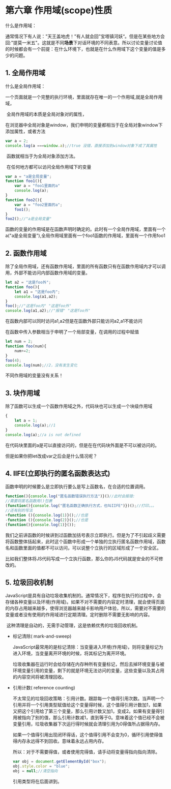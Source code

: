 # 第六章 作用域(scope)性质

什么是作用域：

​	通常情况下有人说："天王盖地虎！"有人就会回”宝塔镇河妖“。但是在某些地方会回:"提莫一米五"。这就是不同**场景**下对话环境的不同表意。所以讨论变量讨论值的时候都会有一个前提：在什么环境下，也就是在什么作用域下这个变量的值是多少的问题。

## 1. 全局作用域

什么是全局作用域：

​	一个页面就是一个完整的执行环境，里面就存在唯一的一个作用域,就是全局作用域，

​	全局作用域的本质是全局对象对的属性，

​	在浏览器中全局对象是window，我们申明的变量都相当于在全局对象window下添加属性，或者方法

```js
var a = 2;
console.log(a ===window.a);//true 没错，直接添加到window对象下成了其属性
```

​	函数就相当于为全局对象添加方法。

​	在任何地方都可以访问全局作用域下的变量

```js
var a = "a是全局变量";
function foo1(){
    var a = "foo1里面的a"
    console.log(a);
}
function foo2(){
    var a = "foo2里面的a";
    foo1();
}
foo2();//"a是全局变量"
```

函数的变量的作用域是在函数声明时确定的。此时有一个全局作用域，里面有一个a("a是全局变量"),全局作用域里面有一个foo1函数的作用域，里面有一个作用foo1

## 2. 函数作用域

除了全局作用域，还有函数作用域，里面的所有函数只有在函数作用域内才可以调用，外部不能访问内部函数作用域的变量。

```js
let a2 = "这是foo外";
function foo(){
    let a1 = "这是foo内";
    console.log(a1,a2);
}
foo();//"这是foo内" "这是foo外"
console.log(a1,a2);//"报错" "这是foo外"
```

在函数内部可以同时访问a1,a2但是在函数外部只能访问a2,a1不能访问

在函数中传入参数相当于申明了一个局部变量，在调用的过程中赋值

```js
let num = 2;
function foo(num){
	num+=2;
}
foo(4);
console.log(num);//2，没有发生变化
```

不同作用域的变量没有关系！

## 3. 块作用域

除了函数可以生成一个函数作用域之外，代码块也可以生成一个块级作用域

```js
{
    let a = 1;
    console.log(a);//1
}
console.log(a);//a is not defined
```

在代码块里面的a是可以直接访问的，但是在在代码块外面是不可以被访问的。

但是如果你把let改成var之后会是什么情况呢？



## 4. IIFE(立即执行的匿名函数表达式)

函数申明的时候要么是立即执行要么是写上函数名，在合适的位置调用。

```js
function(){console.log("匿名函数错误执行方法")}()//此时会报错: 
//需要将匿名函数用()包裹
(function(){console.log("匿名函数正确执行方式，也叫IIFE")})();//打印。。。
//还有别的写法
+function (){console.log(1)}();//也是
-function (){console.log(2)}();//也是
(function(){console.log(1)}());
```

我们之前讲函数的时候讲到过函数加括号表示立即执行。但是为了不引起歧义需要将函数整体括起来，此时这个函数中形成一个单独的立执行匿名函数作用域，函数名和函数里面的值都不可以访问，可以说整个立执行的区域形成了一个安全区。

比如我们整体将JS代码写成一个立执行函数，那么你的JS代码就是安全的不可修改的。

## 5. 垃圾回收机制

​	JavaScript是具有自动垃圾收集机制的。通常情况下，程序在执行的过程中，会存储各种变量以及环境(作用域)。如果不对不需要的内容定时清理，就会使得页面的内存占用越来越多，使得浏览器越来越卡影响用户体验，所以，需要对不需要的变量或者没有使用的作用域进行定期清理。定时删除不需要无影响的内容。

​	这种清理是自动的，无需手动管理，这是依赖优秀的垃圾回收机制。

* 标记清除( mark-and-sweep)

  JavaScript最常用的是标记清除：当变量进入环境(作用域)，则将变量标记为进入环境，当变量离开环境的时候，将其标记为离开环境。

  垃圾收集器在运行时会给存储在内存种所有变量标记，然后去掉环境变量与被环境变量引用的变量，剩下的就是环境无法访问的变量，这些变量以及其占用的内容空间将被清理回收。

* 引用计数( reference counting)

  不太常见的垃圾回收策略：引用计数。跟踪每一个值得引用次数。当声明一个引用并将一个引用类型赋值给这个变量得时候，这个值得引用计数加1，如果又把这个引用给了第三个变量，那么引用计数又加1，变成2。如果有变量得引用被指向了别的值，那么引用计数减1，直到等于0。意味着这个值已经不会被变量引用，垃圾收集器下次运行得时候就会清理引用为0得值所占据得内存。

  如果一个值得引用出现闭环得话，这个值得引用不会变为0，循环引用使得值得内存永远得不到回收。意味着永远占用内存。

  所以：对于不需要得值，或者使用完得值，请手动将变量得指向指向清除。

  ```js
  var obj = document.getElementById("box");
  obj.style.color = "blue";
  obj = null;//清空指向
  ```

  引用类型将在后面讲到。
